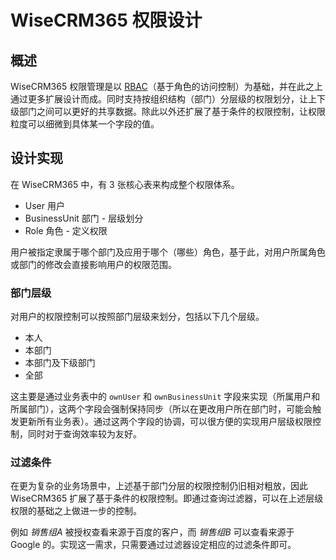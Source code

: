 # WiseCRM365 权限设计

## 概述

WiseCRM365 权限管理是以 [RBAC](https://baike.baidu.com/item/%E5%9F%BA%E4%BA%8E%E8%A7%92%E8%89%B2%E7%9A%84%E8%AE%BF%E9%97%AE%E6%8E%A7%E5%88%B6/8795406)（基于角色的访问控制）为基础，并在此之上通过更多扩展设计而成。同时支持按组织结构（部门）分层级的权限划分，让上下级部门之间可以更好的共享数据。除此以外还扩展了基于条件的权限控制，让权限粒度可以细微到具体某一个字段的值。



## 设计实现

在 WiseCRM365 中，有 3 张核心表来构成整个权限体系。

* User 用户
* BusinessUnit 部门 - 层级划分
* Role 角色 - 定义权限

用户被指定隶属于哪个部门及应用于哪个（哪些）角色，基于此，对用户所属角色或部门的修改会直接影响用户的权限范围。

### 部门层级

对用户的权限控制可以按照部门层级来划分，包括以下几个层级。

* 本人
* 本部门
* 本部门及下级部门
* 全部

这主要是通过业务表中的 `ownUser` 和 `ownBusinessUnit` 字段来实现（所属用户和所属部门），这两个字段会强制保持同步（所以在更改用户所在部门时，可能会触发更新所有业务表）。通过这两个字段的协调，可以很方便的实现用户层级权限控制，同时对于查询效率较为友好。

### 过滤条件

在更为复杂的业务场景中，上述基于部门分层的权限控制仍旧相对粗放，因此 WiseCRM365 扩展了基于条件的权限控制。即通过查询过滤器，可以在上述层级权限的基础之上做进一步的控制。

例如 *销售组A* 被授权查看来源于百度的客户，而 *销售组B* 可以查看来源于 Google 的。实现这一需求，只需要通过过滤器设定相应的过滤条件即可。

 
